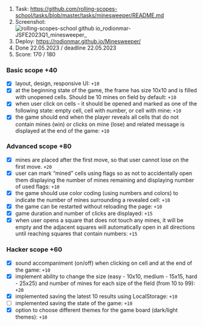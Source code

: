 1. Task: https://github.com/rolling-scopes-school/tasks/blob/master/tasks/minesweeper/README.md
2. Screenshot:
![rolling-scopes-school github io_rodionmar-JSFE2023Q1_minesweeper_](https://github.com/rolling-scopes-school/rodionmar-JSFE2023Q1/assets/96232672/de958b53-fe3a-4304-95ae-f1f6598ea60b)
3. Deploy: https://rodionmar.github.io/Minesweeper/
4. Done 22.05.2023 / deadline 22.05.2023
5. Score: 170 / 180
 ### Basic scope +40

- [x] layout, design, responsive UI: `+10`
- [x] at the beginning state of the game, the frame has size 10x10 and is filled with unopened cells. Should be 10 mines on field by default: `+10`
- [x] when user click on cells - it should be opened and marked as one of the following state: empty cell, cell with number, or cell with mine: `+10`
- [x] the game should end when the player reveals all cells that do not contain mines (win) or clicks on mine (lose) and related message is displayed at the end of the game: `+10`

### Advanced scope +80

- [x] mines are placed after the first move, so that user cannot lose on the first move. `+20`
- [x] user can mark “mined” cells using flags so as not to accidentally open them displaying the number of mines remaining and displaying number of used flags: `+10`
- [x] the game should use color coding (using numbers and colors) to indicate the number of mines surrounding a revealed cell: `+10`
- [x] the game can be restarted without reloading the page: `+10`
- [x] game duration and number of clicks are displayed: `+15`
- [x] when user opens a square that does not touch any mines, it will be empty and the adjacent squares will automatically open in all directions until reaching squares that contain numbers: `+15`

### Hacker scope +60

- [x] sound accompaniment (on/off) when clicking on cell and at the end of the game: `+10`
- [x] implement ability to change the size (easy - 10x10, medium - 15x15, hard - 25x25) and number of mines for each size of the field (from 10 to 99): `+20`
- [x] implemented saving the latest 10 results using LocalStorage: `+10`
- [ ] implemented saving the state of the game: `+10`
- [x] option to choose different themes for the game board (dark/light themes): `+10`
